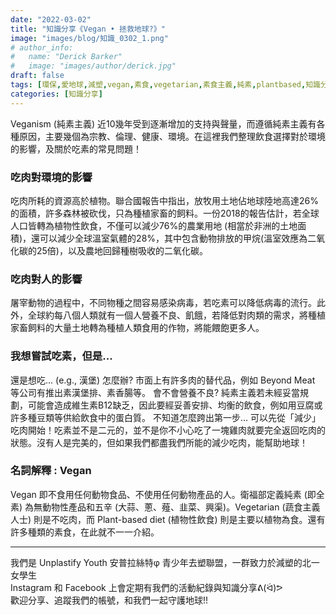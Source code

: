 ```yaml
---
date: "2022-03-02"
title: "知識分享《Vegan • 拯救地球?》"
image: "images/blog/知識_0302_1.png"
# author_info: 
#   name: "Derick Barker"
#   image: "images/author/derick.jpg"
draft: false
tags: [環保,愛地球,減塑,vegan,素食,vegetarian,素食主義,純素,plantbased,知識分享]
categories: [知識分享]
---
```


Veganism (純素主義) 近10幾年受到逐漸增加的支持與聲量，而遵循純素主義有各種原因，主要幾個為宗教、倫理、健康、環境。在這裡我們整理飲食選擇對於環境的影響，及關於吃素的常見問題！

### 吃肉對環境的影響
吃肉所耗的資源高於植物。聯合國報告中指出，放牧用土地佔地球陸地高達26%的面積，許多森林被砍伐，只為種植家畜的飼料。一份2018的報告估計，若全球人口皆轉為植物性飲食，不僅可以減少76%的農業用地 (相當於非洲的土地面積)，還可以減少全球溫室氣體的28%，其中包含動物排放的甲烷(溫室效應為二氧化碳的25倍)，以及農地回歸種樹吸收的二氧化碳。

### 吃肉對人的影響
屠宰動物的過程中，不同物種之間容易感染病毒，若吃素可以降低病毒的流行。此外，全球約每八個人類就有一個人營養不良、飢餓，若降低對肉類的需求，將種植家畜飼料的大量土地轉為種植人類食用的作物，將能餵飽更多人。

### 我想嘗試吃素，但是...
還是想吃... (e.g., 漢堡) 怎麼辦?
市面上有許多肉的替代品，例如 Beyond Meat 等公司有推出素漢堡排、素香腸等。
會不會營養不良?
純素主義若未經妥當規劃，可能會造成維生素B12缺乏，因此要經妥善安排、均衡的飲食，例如用豆腐或許多種豆類等供給飲食中的蛋白質。
不知道怎麼跨出第一步...
可以先從「減少」吃肉開始！吃素並不是二元的，並不是你不小心吃了一塊雞肉就要完全返回吃肉的狀態。沒有人是完美的，但如果我們都盡我們所能的減少吃肉，能幫助地球！

### 名詞解釋 : Vegan
Vegan 即不食用任何動物食品、不使用任何動物產品的人。衛福部定義純素 (即全素) 為無動物性產品和五辛 (大蒜、蔥、薤、韭菜、興渠)。Vegetarian (蔬食主義人士) 則是不吃肉，而 Plant-based diet (植物性飲食) 則是主要以植物為食。還有許多種類的素食，在此就不一一介紹。

<hr>
我們是 Unplastify Youth 安普拉絲特φ 青少年去塑聯盟，一群致力於減塑的北一女學生<br>
Instagram 和 Facebook 上會定期有我們的活動紀錄與知識分享ᕕ(ᐛ)ᕗ<br>
歡迎分享、追蹤我們的帳號，和我們一起守護地球!!
